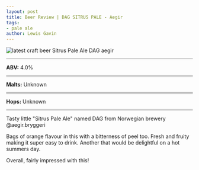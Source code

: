```yaml
---
layout: post
title: Beer Review | DAG SITRUS PALE - Aegir
tags:
- pale ale
author: Lewis Gavin
---
```


![latest craft beer Sitrus Pale Ale DAG aegir](https://scontent-lht6-1.cdninstagram.com/vp/995f582879e7483d17b077f045277669/5CCF4BC1/t51.2885-15/sh0.08/e35/s750x750/46860663_545126575971652_4429257636086471878_n.jpg?_nc_ht=scontent-lht6-1.cdninstagram.com&ig_cache_key=MTk1ODA2NDQ4MTYyNDA5ODA1OQ%3D%3D.2)

***
**ABV:** 4.0%

***
**Malts:** Unknown

***
**Hops:** Unknown

***

Tasty little "Sitrus Pale Ale" named DAG from Norwegian brewery @aegir.bryggeri 

Bags of orange flavour in this with a bitterness of peel too. Fresh and fruity making it super easy to drink. Another that would be delightful on a hot summers day.

Overall, fairly impressed with this!

